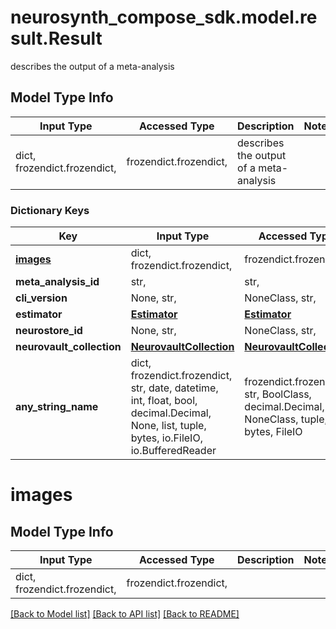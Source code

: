# neurosynth_compose_sdk.model.result.Result

describes the output of a meta-analysis

## Model Type Info
Input Type | Accessed Type | Description | Notes
------------ | ------------- | ------------- | -------------
dict, frozendict.frozendict,  | frozendict.frozendict,  | describes the output of a meta-analysis | 

### Dictionary Keys
Key | Input Type | Accessed Type | Description | Notes
------------ | ------------- | ------------- | ------------- | -------------
**[images](#images)** | dict, frozendict.frozendict,  | frozendict.frozendict,  |  | [optional] 
**meta_analysis_id** | str,  | str,  |  | [optional] 
**cli_version** | None, str,  | NoneClass, str,  |  | [optional] 
**estimator** | [**Estimator**](Estimator.md) | [**Estimator**](Estimator.md) |  | [optional] 
**neurostore_id** | None, str,  | NoneClass, str,  |  | [optional] 
**neurovault_collection** | [**NeurovaultCollection**](NeurovaultCollection.md) | [**NeurovaultCollection**](NeurovaultCollection.md) |  | [optional] 
**any_string_name** | dict, frozendict.frozendict, str, date, datetime, int, float, bool, decimal.Decimal, None, list, tuple, bytes, io.FileIO, io.BufferedReader | frozendict.frozendict, str, BoolClass, decimal.Decimal, NoneClass, tuple, bytes, FileIO | any string name can be used but the value must be the correct type | [optional]

# images

## Model Type Info
Input Type | Accessed Type | Description | Notes
------------ | ------------- | ------------- | -------------
dict, frozendict.frozendict,  | frozendict.frozendict,  |  | 

[[Back to Model list]](../../README.md#documentation-for-models) [[Back to API list]](../../README.md#documentation-for-api-endpoints) [[Back to README]](../../README.md)

